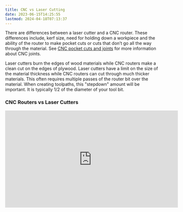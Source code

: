 ```yaml
---
title: CNC vs Laser Cutting
date: 2023-06-15T14:25:55
lastmod: 2024-04-18T07:13:37
---
```


There are differences between a laser cutter and a CNC router. These differences include, kerf size, need for holding down a workpiece and the ability of the router to make pocket cuts or cuts that don’t go all the way through the material. See [CNC pocket cuts and joints](cnc-pocket-cuts-and-joints.md) for more information about CNC joints.

Laser cutters burn the edges of wood materials while CNC routers make a clean cut on the edges of plywood. Laser cutters have a limit on the size of the material thickness while CNC routers can cut through much thicker materials. This often requires multiple passes of the router bit over the material. When creating toolpaths, this "stepdown" amount will be important. It is typically 1/2 of the diameter of your tool bit.

<div class="video-grid">
<div class="video-card">

### CNC Routers vs Laser Cutters

<div class="iframe-16-9-container"><iframe class="youTubeIframe"  src="https://www.youtube.com/embed/oYxp6FXG27I?rel=0" width="560" height="315" frameborder="0" allowfullscreen="allowfullscreen"></iframe></div>
</div>
</div>
